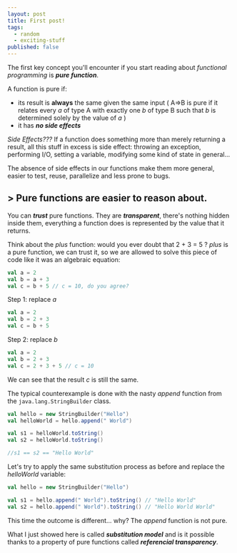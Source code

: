 ```yaml
---
layout: post
title: First post!
tags:
  - random
  - exciting-stuff
published: false
---
```


The first key concept you'll encounter if you start reading about _functional programming_ is ***pure function***.

A function is pure if:
- its result is ****always**** the same given the same input ( A=>B is pure if it relates every _a_ of type A with exactly one _b_ of type B such that _b_ is determined solely by the value of _a_ )
- it has ***no side effects***

_Side Effects???_ If a function does something more than merely returning a result, all this stuff in excess is side effect: throwing an exception, performing I/O, setting a variable, modifying some kind of state in general... 

The absence of side effects in our functions make them more general, easier to test, reuse, parallelize and less prone to bugs. 


## > Pure functions are easier to reason about.

You can ***trust*** pure functions. They are ***transparent***, there's nothing hidden inside them, everything a function does is represented by the value that it returns.

Think about the _plus_ function: would you ever doubt that 2 + 3 = 5 ?
_plus_ is a pure function, we can trust it, so we are allowed to solve this piece of code like it was an algebraic equation:


```scala
val a = 2
val b = a + 3
val c = b + 5 // c = 10, do you agree?
```

Step 1: replace _a_
```scala
val a = 2
val b = 2 + 3
val c = b + 5
```

Step 2: replace _b_
```scala
val a = 2
val b = 2 + 3
val c = 2 + 3 + 5 // c = 10
```

We can see that the result _c_ is still the same.

The typical counterexample is done with the nasty _append_ function from the `java.lang.StringBuilder` class.

```scala
val hello = new StringBuilder("Hello")
val helloWorld = hello.append(" World")

val s1 = helloWorld.toString()
val s2 = helloWorld.toString()

//s1 == s2 == "Hello World"
```

Let's try to apply the same substitution process as before and replace the _helloWorld_ variable:

```scala
val hello = new StringBuilder("Hello")

val s1 = hello.append(" World").toString() // "Hello World"
val s2 = hello.append(" World").toString() // "Hello World World"
```

This time the outcome is different... why? The _append_ function is not pure.

What I just showed here is called ***substitution model*** and is it possible thanks to a property of pure functions called ***referencial transparency***.



